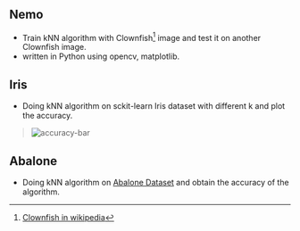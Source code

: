 ## Nemo
- Train kNN algorithm with Clownfish[^1] image and test it on another Clownfish image.
- written in Python using opencv, matplotlib.

## Iris
- Doing kNN algorithm on sckit-learn Iris dataset with different k and plot the accuracy.
> ![accuracy-bar](https://user-images.githubusercontent.com/77120507/152134392-9a379333-3c1c-4396-a2cd-0d52c66e1b20.png)

## Abalone
- Doing kNN algorithm on <a href='https://archive.ics.uci.edu/ml/datasets/abalone'>Abalone Dataset</a> and obtain the accuracy of the algorithm.


[^1]: <a href='https://en.wikipedia.org/wiki/Amphiprioninae'>Clownfish in wikipedia</a>
